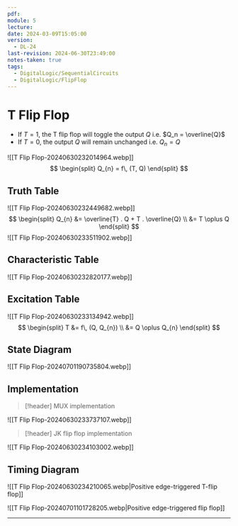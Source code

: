 ```yaml
---
pdf: 
module: 5
lecture: 
date: 2024-03-09T15:05:00
version:
  - DL-24
last-revision: 2024-06-30T23:49:00
notes-taken: true
tags:
  - DigitalLogic/SequentialCircuits
  - DigitalLogic/FlipFlop
---
```

# T Flip Flop

- If $T = 1$, the T flip flop will toggle the output $Q$ i.e. $Q_n = \overline{Q}$
- If $T = 0$, the output $Q$ will remain unchanged i.e. $Q_n = Q$

![[T Flip Flop-20240630232014964.webp]]
$$
\begin{split}
Q_{n} = f\, (T, Q)
\end{split}
$$

## Truth Table

![[T Flip Flop-20240630232449682.webp]]
$$
\begin{split}
Q_{n} 
&= \overline{T} . Q + T . \overline{Q} \\
&= T \oplus Q
\end{split}
$$
![[T Flip Flop-20240630233511902.webp]]

## Characteristic Table

![[T Flip Flop-20240630232820177.webp]]

## Excitation Table

![[T Flip Flop-20240630233134942.webp]]
$$
\begin{split}
T 
&= f\, (Q, Q_{n}) \\
&= Q \oplus Q_{n}
\end{split}
$$

## State Diagram

![[T Flip Flop-20240701190735804.webp]]

## Implementation

> [!header] MUX implementation

![[T Flip Flop-20240630233737107.webp]]

> [!header] JK flip flop implementation

![[T Flip Flop-20240630234103002.webp]]

## Timing Diagram

![[T Flip Flop-20240630234210065.webp|Positive edge-triggered T-flip flop]]

![[T Flip Flop-20240701101728205.webp|Positive edge-triggered flip flop]]

---